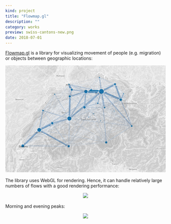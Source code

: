 ```yaml
---
kind: project
title: "Flowmap.gl"
description: ""
category: works
preview: swiss-cantons-new.png
date: 2018-07-01
---
```


[Flowmap.gl](https://github.com/teralytics/flowmap.gl) is a library
for visualizing movement of people (e.g. migration) or objects between
geographic locations:


[![](swiss-cantons-new.png)](https://github.com/teralytics/flowmap.gl)

The library uses WebGL for rendering. Hence, it can handle relatively
large numbers of flows with a good rendering performance:

<div style="text-align: center">
  <img src="nl-relocations-animation-lighter.gif"/>
</div>

Morning and evening peaks:

<div style="text-align: center">
  <img src="morning-evening-peaks.gif"/>
</div>

